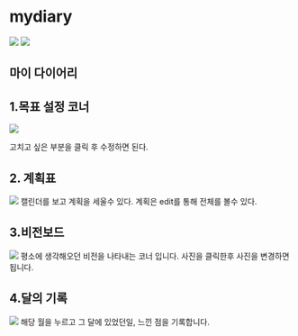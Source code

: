 # mydiary

<img src="https://img.shields.io/badge/.NET-0099E5?style=for-the-badge&logo=dotnet&logoColor=white">
<img src="https://img.shields.io/badge/visualstudio-5C2D91?style=for-the-badge&logo=visualstudio&logoColor=white">

## 마이 다이어리
<h2> 1.목표 설정 코너</h2>
<img src= https://github.com/psk0812/mydiary/assets/130532081/1eb20fab-f095-4ad2-8181-0422f9a9b51a>

고치고 싶은 부분을 클릭 후 수정하면 된다. 

<h2> 2. 계획표</h2>
<img src=https://github.com/psk0812/mydiary/assets/130532081/dd38f4fa-1f15-4e3e-8f01-4aa4b8ae4a6a>
캘린더를 보고 계획을 세울수 있다. 
계획은 edit를 통해 전체를 볼수 있다.
<h2>3.비전보드</h2>
<img src=https://github.com/psk0812/mydiary/assets/130532081/de7dfbf1-ed43-4f1a-bbea-fb94e3259987>
평소에 생각해오던 비전을 나타내는 코너 입니다. 사진을 클릭한후 사진을 변경하면 됩니다.

<h2>4.달의 기록</h2>
<img src=https://github.com/psk0812/mydiary/assets/130532081/b31167e5-59b8-4b7c-b798-74f15861fcc9>
해당 월을 누르고 그 달에 있었던일, 느낀 점을 기록합니다. 



